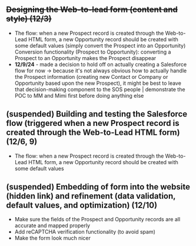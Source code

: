 
## ~~Designing the Web-to-lead form (content and style) (12/3)~~

- The flow: when a new Prospect record is created through the Web-to-Lead HTML form, a new Opportunity record should be created with some default values (simply convert the Prospect into an Opportunity) 
Conversion functionality (Prospect to Opportunity): converting a Prospect to an Opportunity makes the Prospect disappear
- **12/9/24** - made a decision to hold off on actually creating a Salesforce flow for now -> because it's not always obvious how to actually handle the Prospect information (creating new Contact or Company or Opportunity based upon the new Prospect), it might be best to leave that decision-making component to the SOS people | demonstrate the POC to MM and Mimi first before doing anything else



## (suspended) Building and testing the Salesforce flow (triggered when a new Prospect record is created through the Web-to-Lead HTML form) (12/6, 9)
- The flow: when a new Prospect record is created through the Web-to-Lead HTML form, a new Opportunity record should be created with some default values 

## (suspended) Embedding of form into the website (hidden link) and refinement (data validation, default values, and optimization) (12/10)
- Make sure the fields of the Prospect and Opportunity records are all accurate and mapped properly 
- Add reCAPTCHA verification functionality (to avoid spam)
- Make the form look much nicer

